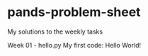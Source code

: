 # pands-problem-sheet

My solutions to the weekly tasks

Week 01 - hello.py 
My first code: Hello World!



